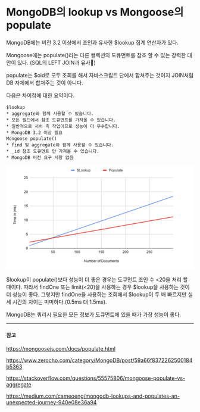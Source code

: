 # MongoDB의 lookup vs Mongoose의 populate

MongoDB에는 버전 3.2 이상에서 조인과 유사한 $lookup 집계 연산자가 있다.

Mongoose에는 populate()라는 다른 컬렉션의 도큐먼트를 참조 할 수 있는 강력한 대안이 있다. (SQL의 LEFT JOIN과 유사)

populate는 $oid로 모두 조회를 해서 자바스크립트 단에서 합쳐주는 것이지 JOIN처럼 DB 자체에서 합쳐주는 것이 아니다.

다음은 차이점에 대한 요약이다.

```
$lookup
* aggregate와 함께 사용할 수 있습니다.
* 모든 필드에서 참조 도큐먼트를 가져올 수 있습니다.
* 일반적으로 서버 측 작업이므로 성능이 더 우수합니다.
* MongoDB 3.2 이상 필요
Mongoose populate()
* find 및 aggregate와 함께 사용할 수 있습니다.
* _id 참조 도큐먼트 만 가져올 수 있습니다. 
* MongoDB 버전 요구 사항 없음
```

![lookup-populate](./image/lookup-populate.png)

$lookup이 populate()보다 성능이 더 좋은 경우는 도큐먼트 조인 수 <20을 처리 할 때이다. 따라서 findOne 또는 limit(<20)을 사용하는 경우 $lookup을 사용하는 것이 더 성능이 좋다. 그렇지만 findOne을 사용하는 조회에서 $lookup이 두 배 빠르지만 실세 시간의 차이는 미미하다.(0.5ms 대 1.5ms).

MongoDB는 쿼리시 필요한 모든 정보가 도큐먼트에 있을 때가 가장 성능이 좋다. 

---
#### 참고

https://mongoosejs.com/docs/populate.html

https://www.zerocho.com/category/MongoDB/post/59a66f8372262500184b5363

https://stackoverflow.com/questions/55575806/mongoose-populate-vs-aggregate

https://medium.com/cameoeng/mongodb-lookups-and-populates-an-unexpected-journey-940e08e36a94
